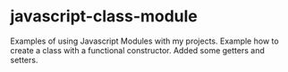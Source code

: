 # javascript-class-module
Examples of using Javascript Modules with my projects.
Example how to create a class with a functional constructor.
Added some getters and setters.
